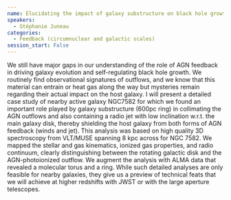 ```yaml
---
name: Elucidating the impact of galaxy substructure on black hole growth and AGN feedback
speakers:
  - Stéphanie Juneau
categories:
  - Feedback (circumnuclear and galactic scales)
session_start: False
---
```


We still have major gaps in our understanding of the role of AGN feedback in driving galaxy evolution and self-regulating black hole growth. We routinely find observational signatures of outflows, and we know that this material can entrain or heat gas along the way but mysteries remain regarding their actual impact on the host galaxy. I will present a detailed case study of nearby active galaxy NGC7582 for which we found an important role played by galaxy substructure (600pc ring) in collimating the AGN outflows and also containing a radio jet with low inclination w.r.t. the main galaxy disk, thereby shielding the host galaxy from both forms of AGN feedback (winds and jet). This analysis was based on high quality 3D spectroscopy from VLT/MUSE spanning 8 kpc across for NGC 7582. We mapped the stellar and gas kinematics, ionized gas properties, and radio continuum, clearly distinguishing between the rotating galactic disk and the AGN-photoionized outflow. We augment the analysis with ALMA data that revealed a molecular torus and a ring. While such detailed analyses are only feasible for nearby galaxies, they give us a preview of technical feats that we will achieve at higher redshifts with JWST or with the large aperture telescopes.